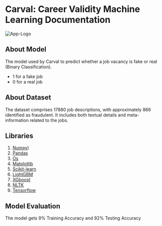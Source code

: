 # Carval: Career Validity Machine Learning Documentation
![App-Logo](https://github.com/CarvalCapstoneTeam/MD-Carval/assets/113983913/c8409882-4ff4-4b0a-8f78-c51be553ac4c)

## About Model
The model used by Carval to predict whether a job vacancy is fake or real (Binary Classification).
- 1 for a fake job
- 0 for a real job

## About Dataset
The dataset comprises 17880 job descriptions, with approximately 866 identified as fraudulent. It includes both textual details and meta-information related to the jobs.

## Libraries
  1. [Numpy](https://numpy.org/))
  2. [Pandas](https://pandas.pydata.org/)
  3. [Os](https://docs.python.org/3/library/os.html)
  4. [Matplotlib](https://matplotlib.org/)
  5. [Scikit-learn](https://scikit-learn.org/stable/index.html)
  6. [LightGBM](https://lightgbm.readthedocs.io/en/latest/index.html)
  7. [XGboost](https://xgboost.readthedocs.io/en/stable/)
  8. [NLTK](https://www.nltk.org/)
  9. [Tensorflow](https://www.tensorflow.org/)

## Model Evaluation
The model gets 9% Training Accuracy and 92% Testing Accuracy

